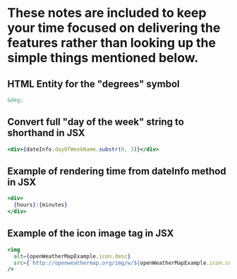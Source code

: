 # These notes are included to keep your time focused on delivering the features rather than looking up the simple things mentioned below.

## HTML Entity for the "degrees" symbol

```html
&deg;
```

## Convert full "day of the week" string to shorthand in JSX

```jsx
<div>{dateInfo.dayOfWeekName.substr(0, 3)}</div>
```

## Example of rendering time from dateInfo method in JSX

```jsx
<div>
  {hours}:{minutes}
</div>
```

## Example of the icon image tag in JSX

```jsx
<img
  alt={openWeatherMapExample.icon.desc}
  src={`http://openweathermap.org/img/w/${openWeatherMapExample.icon.code}.png`}
/>
```
